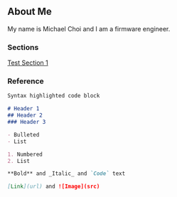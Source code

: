 ## About Me

My name is Michael Choi and I am a firmware engineer. 

### Sections

[Test Section 1](test_section1.md)

### Reference

```markdown
Syntax highlighted code block

# Header 1
## Header 2
### Header 3

- Bulleted
- List

1. Numbered
2. List

**Bold** and _Italic_ and `Code` text

[Link](url) and ![Image](src)
```
